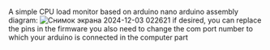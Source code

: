 A simple CPU load monitor based on arduino nano
arduino assembly diagram:
![Снимок экрана 2024-12-03 022621](https://github.com/user-attachments/assets/474e2525-0d50-4fc0-bd1d-0da6d924a047)
if desired, you can replace the pins in the firmware
you also need to change the com port number to which your arduino is connected in the computer part
